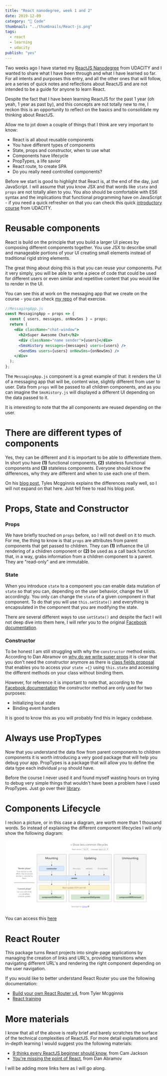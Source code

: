 ```yaml
---
title: "React nanodegree, week 1 and 2"
date: 2019-12-09
category: "🔮 Code"
thumbnail: "../thumbnails/React-js.png"
tags:
  - react
  - learning
  - udacity
publish: "yes"
---
```


Two weeks ago I have started my [ReactJS Nanodegree](https://www.udacity.com/course/react-nanodegree--nd019) from UDACITY and I wanted to share what I have been through and what I have learned so far. For all intents and purposes this entry, and all the other ones that will follow, are a series of quick notes and reflections about ReactJS and are not intended to be a guide for anyone to learn React.

Despite the fact that I have been learning ReactJS for the past 1 year (oh yeah, 1 year as past by), and this concepts are not totally new to me, I reckon this is an opportunity to reflect on the basics and to consolidate my thinking about ReactJS.

Allow me to jot down a couple of things that I think are very important to know:

- React is all about reusable components
- You have different types of components
- State, props and constructor, when to use what
- Components have lifecycle
- PropTypes, a life savior
- React route, to create SPA
- Do you really need controlled components?

Before we start is good to highlight that React is, at the end of the day, just JavaScript. I will assume that you know JSX and that words like `state` and `props` are not totally alien to you. You also should be comfortable with ES6 syntax and the implications that functional programming have on JavaScript - if you need a quick refresher on that you can check this quick [introductory course](https://classroom.udacity.com/courses/ud356) from UDACITY.

# Reusable components

React is build on the principle that you build a larger UI pieces by composing different components together. You use JSX to describe small and manageable portions of your UI creating small elements instead of traditional rigid string elements.

The great thing about doing this is that you can reuse your components. Put it very simply, you will be able to write a piece of code that could be used for different users or even similar and repetitive content that you would like to render in the UI.

You can see this at work on the messaging app that we create on the course - you can check [my repo](https://github.com/tiagofsanchez/UdacityNanoDegree-W2-Ex2-AllTogether) of that exercise.

```jsx
//MessagingApp.js
const MessagingApp = props => {
  const { users, messages, onNewSms } = props;
  return (
    <div className="chat-window">
      <h2>Super Awesome Chat</h2>
      <div className="name sender">{users}</div>
      <SmsHistory messages={messages} users={users} />
      <SendSms users={users} onNewSms={onNewSms} />
    </div>
  );
};
```

The `MessagingApp.js` component is a great example of that: it renders the UI of a messaging app that will be, content wise, slightly different from user to user. Data from `props` will be passed to all children components, and as you can imagine the `SmsHistory.js` will displayed a different UI depending on the data passed to it.

It is interesting to note that the all components are reused depending on the user.

# There are different types of components

Yes, they can be different and it is important to be able to differentiate them. In short you have **(1)** functional components, **(2)** stateless functional components and **(3)** stateless components. Everyone should know the differences, why they are different and when to use each one of them.

On his [blog post](https://tylermcginnis.com/functional-components-vs-stateless-functional-components-vs-stateless-components/), Tyles Mcgginnis explains the differences really well, so I will not expand on that here. Just fell free to read his blog post.

# Props, State and Constructor

### Props

We have briefly touched on `props` before, so I will not dwell on it to much. For me, the thing to know is that `props` are attributes from parent components that get passed to children. They can **(1)** influence the UI rendering of a children component or **(2)** be used as a call back function that, in a way, grabs information from a children component to a parent. They are "read-only" and are immutable.

### State

When you introduce `state` to a component you can enable data mutation of `state` so that you can, depending on the user behavior, change the UI accordingly. You only can change the `state` of a given component in that component. To do that you will use `this.setState()` and everything is encapsulated in the component that you are modifying the state.

There are several different ways to use `setState()` and despite the fact I will not deep dive into them here, I will refer you to the original [Facebook documentation](https://reactjs.org/docs/state-and-lifecycle.html).

### Constructor

To be honest I am still struggling with why the `constructor` method exists. According to Dan Abramov on [why do we write super props](https://overreacted.io/why-do-we-write-super-props/) it is clear that you don't need the constructor anymore as there is [class fields proposal](https://github.com/tc39/proposal-class-fields) that enables you to access your `state ={}` using `this.state` and accessing the different methods on your class without binding them.

However, for reference it is important to note that, according to the [Facebook documentation](https://reactjs.org/docs/react-component.html#constructor) the constructor method are only used for two purposes:

- Initializing local state
- Binding event handlers

It is good to know this as you will probably find this in legacy codebase.

# Always use PropTypes

Now that you understand the data flow from parent components to children components it is worth introducing a very good package that will help you debug your app. PropTypes is a package that will allow you to define the data type each individual `prop` should have.

Before the course I never used it and found myself wasting hours on trying to debug very simple things that wouldn't have been a problem have I used PropTypes. Just go over their [library](https://www.npmjs.com/package/prop-types).

# Components Lifecycle

I reckon a picture, or in this case a diagram, are worth more than 1 thousand words. So instead of explaining the different component lifecycles I will only show the following diagram:

![diagram](../images/LifeCycle.png)

You can access this [here](http://projects.wojtekmaj.pl/react-lifecycle-methods-diagram/)

# React Router

This package turns React projects into single-page applications by managing the creation of links and URL's, providing transitions when navigating different URL's and rendering the right component depending on the user navigation.

If you would like to better understand React Router you use the following documentation:

- [Build your own React Router v4](https://tylermcginnis.com/build-your-own-react-router-v4/), from Tyler Mcgginnis
- [React training](https://reacttraining.com/)

# More materials

I know that all of the above is really brief and barely scratches the surface of the technical complexities of ReactJS. For more detail explanations and in-depth learning I would suggest you the following materials:

- [9 thinks every ReactJS beginner should know](https://camjackson.net/post/9-things-every-reactjs-beginner-should-know), from Cam Jackson
- [You're missing the point of React](https://medium.com/@dan_abramov/youre-missing-the-point-of-react-a20e34a51e1a), from Dan Abramov

I will be adding more links here as I will go along.
